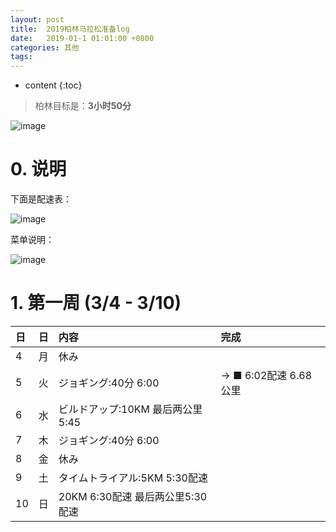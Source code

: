 ```yaml
---
layout: post
title:  2019柏林马拉松准备log
date:   2019-01-1 01:01:00 +0800
categories: 其他
tags:
---
```

* content
{:toc}

> 柏林目标是：**3小时50分**

![image](https://user-images.githubusercontent.com/18595935/53800674-97673d00-3f80-11e9-8994-c3b039655419.png)

# 0. 说明

下面是配速表：

![image](https://user-images.githubusercontent.com/18595935/53800995-5c193e00-3f81-11e9-9093-14573dca7f09.png)

菜单说明：

![image](https://user-images.githubusercontent.com/18595935/53801197-e366b180-3f81-11e9-869b-8c2bd7a7419f.png)

# 1. 第一周 (3/4 - 3/10)

|日|日|内容|完成|
|:--|:--|:--|:--|
|4|月|休み||
|5|火|ジョギング:40分 6:00|→ ■ 6:02配速 6.68公里|
|6|水|ビルドアップ:10KM 最后两公里5:45||
|7|木|ジョギング:40分 6:00||
|8|金|休み||
|9|土|タイムトライアル:5KM 5:30配速||
|10|日|20KM 6:30配速 最后两公里5:30配速||